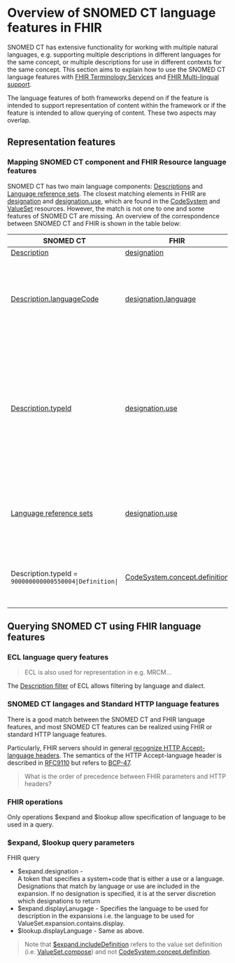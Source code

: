 # Overview of SNOMED CT language features in FHIR 

SNOMED CT has extensive functionality for working with multiple natural languages, e.g. supporting multiple descriptions in different languages for the same concept, or multiple descriptions for use in different contexts for the same concept. This section aims to explain how to use the SNOMED CT language features with [FHIR Terminology Services](http://hl7.org/fhir/terminology-service.html) and [FHIR Multi-lingual support](https://www.hl7.org/fhir/languages.html).

The language features of both frameworks depend on if the feature is intended to support representation of content within the framework or if the feature is intended to allow querying of content. These two aspects may overlap.

## Representation features

### Mapping SNOMED CT component and FHIR Resource language features

SNOMED CT has two main language components: [Descriptions](https://confluence.ihtsdotools.org/display/DOCGLOSS/description) and [Language reference sets](https://confluence.ihtsdotools.org/display/DOCGLOSS/language+reference+set). The closest matching elements in FHIR are [designation](http://hl7.org/fhir/codesystem-definitions.html#CodeSystem.concept.designation) and [designation.use](http://hl7.org/fhir/codesystem-definitions.html#CodeSystem.concept.designation.use), which are found in the [CodeSystem](http://hl7.org/fhir/codesystem.html) and [ValueSet](http://hl7.org/fhir/valueset.html) resources. However, the match is not one to one and some features of SNOMED CT are missing. An overview of the correspondence between SNOMED CT and FHIR is shown in the table below:

| SNOMED CT | FHIR | Comment |
|---|---|---|
| [Description](https://confluence.ihtsdotools.org/display/DOCGLOSS/description)  | [designation](http://hl7.org/fhir/codesystem-definitions.html#CodeSystem.concept.designation) ||
| [Description.languageCode](https://confluence.ihtsdotools.org/display/DOCRELFMT/4.2.2+Description+File+Specification) | [designation.language](http://hl7.org/fhir/codesystem-definitions.html#CodeSystem.concept.designation.language) | SNOMED CT uses two-character ISO-639-1 codes only, i.e. without any dialect, while FHIR allows more expressive [BCP-47](https://www.ietf.org/rfc/bcp/bcp47.txt) coding. This Internet standard allows representation of additional SNOMED CT language features beyond the language itself. |
| [Description.typeId](https://confluence.ihtsdotools.org/display/DOCRELFMT/4.2.2+Description+File+Specification) | [designation.use](http://hl7.org/fhir/codesystem-definitions.html#CodeSystem.concept.designation.use) | In SNOMED CT, the allowed values for Description.typeId are <code><900000000000446008&#124;Description type&#124;</code>, currently including <code>900000000000003001&#124;Fully specified name&#124;</code>, <code>900000000000013009&#124;Synonym&#124;</code>, and <code>900000000000550004&#124;Definition&#124;</code>. The FHIR ValueSet for designation.use includes two of those codes: <code>900000000000003001&#124;Fully specified name&#124;</code> and <code>900000000000013009&#124;Synonym&#124;</code>. The FHIR binding is extensible. |
| [Language reference sets](https://confluence.ihtsdotools.org/display/DOCGLOSS/language+reference+set) | [designation.use](http://hl7.org/fhir/codesystem-definitions.html#CodeSystem.concept.designation.use) | The FHIR binding includes the two SNOMED codes mentioned above, but is extensible. Currently, [addition of a code for "consumer" is being discussed](https://jira.hl7.org/browse/UP-107). Additional values "display" and "preferredForLanguage" is also in discussion. |
| Description.typeId = <code>900000000000550004&#124;Definition&#124;</code> |  [CodeSystem.concept.definition](https://www.hl7.org/fhir/codesystem-definitions.html#CodeSystem.concept.definition) | SNOMED CT text definitions could be represented in the FHIR CodeSystem resource, but there is no definition element in the ValueSet resource, particularly not in expansion.contains. |
|||

## Querying SNOMED CT using FHIR language features

### ECL language query features

> ECL is also used for representation in e.g. MRCM...

The [Description filter](https://confluence.ihtsdotools.org/display/DOCECL/6.8+Description+Filters) of ECL allows filtering by language and dialect. 

### SNOMED CT langages and Standard HTTP language features

There is a good match between the SNOMED CT and FHIR language features, and most SNOMED CT features can be realized using FHIR or standard HTTP language features.

Particularly, FHIR servers should in general [recognize HTTP Accept-language headers](https://www.hl7.org/fhir/languages.html##http). The semantics of the HTTP Accept-language header is described in [RFC9110](https://www.rfc-editor.org/rfc/rfc9110.html#name-accept-language) but refers to [BCP-47](https://www.ietf.org/rfc/bcp/bcp47.txt).

> What is the order of precedence between FHIR parameters and HTTP headers?



### FHIR operations

Only operations \$expand and \$lookup allow specification of language to be used in a query.

### $expand, $lookup query parameters

FHIR query 

* \$expand.designation - 	
A token that specifies a system+code that is either a use or a language. Designations that match by language or use are included in the expansion. If no designation is specified, it is at the server discretion which designations to return
* \$expand.displayLanugage - Specifies the language to be used for description in the expansions i.e. the language to be used for ValueSet.expansion.contains.display.
* \$lookup.displayLanguage - Same as above.

> Note that [\$expand.includeDefinition](https://www.hl7.org/fhir/valueset-operation-expand.html) refers to the value set definition (i.e. [ValueSet.compose](https://www.hl7.org/fhir/valueset-definitions.html#ValueSet.compose)) and not [CodeSystem.concept.definition](https://www.hl7.org/fhir/codesystem-definitions.html#CodeSystem.concept.definition).




